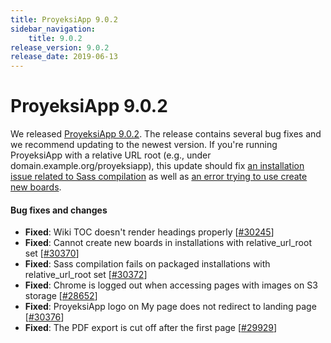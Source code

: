 ```yaml
---
title: ProyeksiApp 9.0.2
sidebar_navigation:
    title: 9.0.2
release_version: 9.0.2
release_date: 2019-06-13
---
```


# ProyeksiApp 9.0.2

We released [ProyeksiApp 9.0.2](https://community.proyeksiapp.com/versions/1359).
The release contains several bug fixes and we recommend updating to the newest version. If you're running ProyeksiApp with a relative URL root (e.g., under domain.example.org/proyeksiapp), this update should fix [an installation issue related to Sass compilation](https://community.proyeksiapp.com/wp/30372) as well as [an error trying to use create new boards](https://community.proyeksiapp.com/wp/30370).



#### Bug fixes and changes

- **Fixed**: Wiki TOC doesn't render headings properly [[#30245](https://community.proyeksiapp.com/wp/30245)]
- **Fixed**: Cannot create new boards in installations with relative_url_root set [[#30370](https://community.proyeksiapp.com/wp/30370)]
- **Fixed**: Sass compilation fails on packaged installations with relative_url_root set [[#30372](https://community.proyeksiapp.com/wp/30372)]
- **Fixed**: Chrome is logged out when accessing pages with images on S3 storage [[#28652](https://community.proyeksiapp.com/wp/28652)]
- **Fixed**: ProyeksiApp logo on My page does not redirect to landing page [[#30376](https://community.proyeksiapp.com/wp/30376)]
- **Fixed**: The PDF export is cut off after the first page [[#29929](https://community.proyeksiapp.com/wp/29929)]

